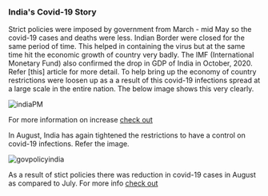 ### India's Covid-19 Story

Strict policies were imposed by government from March - mid May so the covid-19 cases and deaths were less. Indian Border were closed for the same period of time. This helped in containing the virus but at the same time hit the economic growth of country very badly. The IMF (International Monetary Fund) also confirmed the drop in GDP of India in October, 2020. Refer [this] article for more detail. To help bring up the economy of country restrictions were loosen up as a a result of this covid-19 infections spread at a large scale in the entire nation. The below image shows this very clearly.

![indiaPM](https://user-images.githubusercontent.com/64389242/115949756-d4faed00-a49c-11eb-941a-b8fb2d538f52.PNG)

For more information on increase [check out](https://www.bbc.com/news/world-asia-india-53969118)

In August, India has again tightened the restrictions to have a control on covid-19 infections. Refer the image.

![govpolicyindia](https://user-images.githubusercontent.com/64389242/115949740-b268d400-a49c-11eb-8ff3-6e2c5c449e13.PNG)

As a result of stict policies there was reduction in covid-19 cases in August as compared to July. For more info [check out](https://timesofindia.indiatimes.com/india/coronavirus-in-india-august-turn-growth-in-active-cases-slows/articleshow/77492750.cms)


